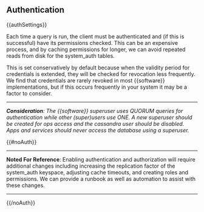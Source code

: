 ## Authentication


{{authSettings}}

Each time a query is run, the client must be authenticated and (if this is successful) have its permissions checked. This can be an expensive process, and by caching permissions for longer, we can avoid repeated reads from disk for the system_auth tables.

This is set conservatively by default because when the validity period for credentials is extended, they will be checked for revocation less frequently. We find that credentials are rarely revoked in most
{{software}} implementations, but if this occurs frequently in your system it may be a factor to consider.

---

_**Consideration**: The {{software}} superuser uses QUORUM queries for authentication while other (super)users use ONE. A new superuser should be created for ops access and the cassandra user should be disabled.
Apps and services should never access the database using a superuser._

{{#noAuth}}

---

**Noted For Reference**: Enabling authentication and authorization will require additional changes including increasing the replication factor of the system_auth keyspace, adjusting cache timeouts, and creating roles and permissions. We can provide a runbook as well as automation to assist with these changes.

---
{{/noAuth}}
